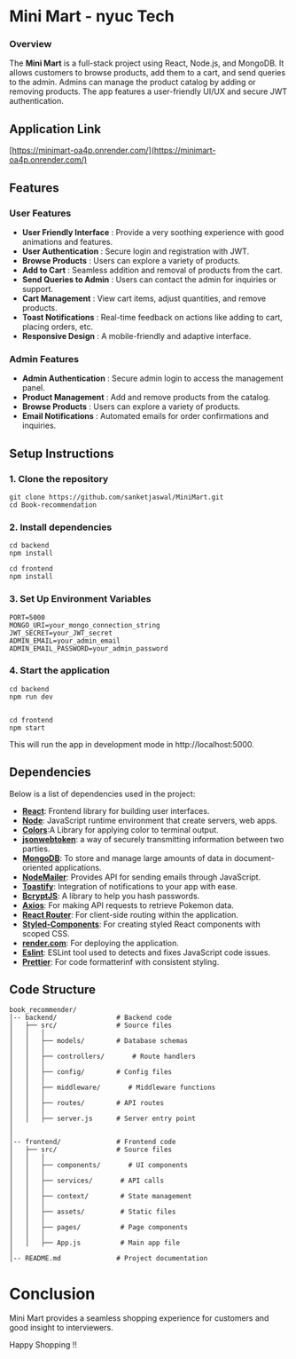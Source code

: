 #  Mini Mart - nyuc Tech

### Overview

The **Mini Mart** is a full-stack project using React, Node.js, and MongoDB. It allows customers to browse products, add them to a cart, and send queries to the admin. Admins can manage the product catalog by adding or removing products. The app features a user-friendly UI/UX and secure JWT authentication.

## Application Link

[https://minimart-oa4p.onrender.com/](https://minimart-oa4p.onrender.com/)

## Features

### User Features

- **User Friendly Interface** : Provide a very soothing experience with good animations and features.
- **User Authentication** : Secure login and registration with JWT.
- **Browse Products** : Users can explore a variety of products.
- **Add to Cart** : Seamless addition and removal of products from the cart.
- **Send Queries to Admin** : Users can contact the admin for inquiries or support.
- **Cart Management** : View cart items, adjust quantities, and remove products.
- **Toast Notifications** : Real-time feedback on actions like adding to cart, placing orders, etc.
- **Responsive Design** : A mobile-friendly and adaptive interface.

### Admin Features

- **Admin Authentication** : Secure admin login to access the management panel.
- **Product Management** : Add and remove products from the catalog.
- **Browse Products** : Users can explore a variety of products.
- **Email Notifications** : Automated emails for order confirmations and inquiries.



## Setup Instructions

### 1. Clone the repository

```shell
git clone https://github.com/sanketjaswal/MiniMart.git
cd Book-recommendation
```

### 2. Install dependencies

```shell
cd backend
npm install

cd frontend
npm install
```

### 3. Set Up Environment Variables

```shell
PORT=5000
MONGO_URI=your_mongo_connection_string
JWT_SECRET=your_JWT_secret
ADMIN_EMAIL=your_admin_email
ADMIN_EMAIL_PASSWORD=your_admin_password
```

### 4. Start the application

```shell
cd backend
npm run dev


cd frontend
npm start
```

This will run the app in development mode in http://localhost:5000.


## Dependencies

Below is a list of dependencies used in the project:

- **[React](https://www.npmjs.com/package/react)**: Frontend library for building user interfaces.
- **[Node](https://nodejs.org/en)**: JavaScript runtime environment that  create servers, web apps.
- **[Colors](https://www.npmjs.com/package/colors)**:A Library for applying color to terminal output.
- **[jsonwebtoken](https://www.npmjs.com/package/jsonwebtoken)**: a way of securely transmitting information between two parties.
- **[MongoDB](https://www.mongodb.com/)**: To store and manage large amounts of data in document-oriented applications.
- **[NodeMailer](https://www.npmjs.com/package/nodemailer)**: Provides API for sending emails through JavaScript.
- **[Toastify](https://www.npmjs.com/package/react-toastify)**: Integration of notifications to your app with ease.
- **[BcryptJS](https://www.npmjs.com/package/bcrypt)**: A library to help you hash passwords.
- **[Axios](https://www.npmjs.com/search?q=axios)**: For making API requests to retrieve Pokemon data.
- **[React Router](https://www.npmjs.com/package/react-router-dom)**: For client-side routing within the application.
- **[Styled-Components](https://www.npmjs.com/package/styled-components)**: For creating styled React components with scoped CSS.
- **[render.com](https://www.render.com)**: For deploying the application.
- **[Eslint](https://www.npmjs.com/package/eslint)**: ESLint tool used to detects and fixes JavaScript code issues.
- **[Prettier](https://www.npmjs.com/package/prettier)**: For code formatterinf with consistent styling.


## Code Structure

```shell
book_recommender/
│-- backend/               # Backend code  
│   ├── src/               # Source files  
│   │   │ 
│   │   ├── models/        # Database schemas  
│   │   │
│   │   ├── controllers/       # Route handlers  
│   │   │
│   │   ├── config/        # Config files  
│   │   │
│   │   ├── middleware/       # Middleware functions  
│   │   │
│   │   ├── routes/        # API routes  
│   │   │
│   │   ├── server.js      # Server entry point  
│   
│
│-- frontend/              # Frontend code  
│   ├── src/               # Source files  
│   │   │
│   │   ├── components/       # UI components  
│   │   │
│   │   ├── services/       # API calls  
│   │   │
│   │   ├── context/        # State management  
│   │   │
│   │   ├── assets/         # Static files  
│   │   │
│   │   ├── pages/          # Page components  
│   │   │
│   │   ├── App.js          # Main app file  
│
│-- README.md              # Project documentation  

```


# Conclusion

Mini Mart provides a seamless shopping experience for customers and good insight to interviewers.

Happy Shopping !!
